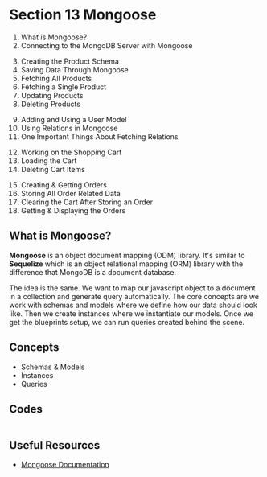 # Section 13 Mongoose

1. What is Mongoose?
2. Connecting to the MongoDB Server with Mongoose
<!--  -->
3. Creating the Product Schema
4. Saving Data Through Mongoose
5. Fetching All Products
6. Fetching a Single Product
7. Updating Products
8. Deleting Products
<!--  -->
9. Adding and Using a User Model
10. Using Relations in Mongoose
11. One Important Things About Fetching Relations
<!--  -->
12. Working on the Shopping Cart
13. Loading the Cart
14. Deleting Cart Items
<!--  -->
15. Creating & Getting Orders
16. Storing All Order Related Data
17. Clearing the Cart After Storing an Order
18. Getting & Displaying the Orders

## What is Mongoose?

**Mongoose** is an object document mapping (ODM) library. It's similar to **Sequelize** which is an object relational mapping (ORM) library with the difference that MongoDB is a document database.

The idea is the same. We want to map our javascript object to a document in a collection and generate query automatically. The core concepts are we work with schemas and models where we define how our data should look like. Then we create instances where we instantiate our models. Once we get the blueprints setup, we can run queries created behind the scene.

## Concepts

- Schemas & Models
- Instances
- Queries


## Codes

```

```

## Useful Resources

- [Mongoose Documentation](https://mongoosejs.com/docs/)
